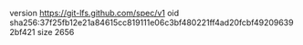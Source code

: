 version https://git-lfs.github.com/spec/v1
oid sha256:37f25fb12e21a84615cc819111e06c3bf480221ff4ad20fcbf492096392bf421
size 2656
